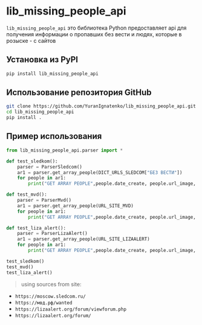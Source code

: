 # lib_missing_people_api

`lib_missing_people_api` это библиотека Python предоставляет api для получения информации о пропавших без вести и людях, которые в розыске - с сайтов

## Установка из PyPI

```bash
pip install lib_missing_people_api
```

## Использование репозитория GitHub

```bash
git clone https://github.com/YuranIgnatenko/lib_missing_people_api.git
cd lib_missing_people_api
pip install .
```

## Пример использования

```python
from lib_missing_people_api.parser import *

def test_sledkom():
	parser = ParserSledcom()
	ar1 = parser.get_array_people(DICT_URLS_SLEDCOM["БЕЗ ВЕСТИ"])
	for people in ar1:
		print("GET ARRAY PEOPLE",people.date_create, people.url_image, people.description)

def test_mvd():
	parser = ParserMvd()
	ar1 = parser.get_array_people(URL_SITE_MVD)
	for people in ar1:
		print("GET ARRAY PEOPLE",people.date_create, people.url_image, people.description)

def test_liza_alert():
	parser = ParserLizaAlert()
	ar1 = parser.get_array_people(URL_SITE_LIZAALERT)
	for people in ar1:
		print("GET ARRAY PEOPLE",people.date_create, people.url_image, people.description)

test_sledkom()
test_mvd()
test_liza_alert()

```

> using sources from site:

- `https://moscow.sledcom.ru/`
- `https://мвд.рф/wanted`
- `https://lizaalert.org/forum/viewforum.php`
- `https://lizaalert.org/forum/`
